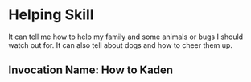 # Helping Skill 

It can tell me how to help my family and some animals or bugs I should watch out for. It can also tell about dogs and how to cheer them up.

## Invocation Name: How to Kaden
